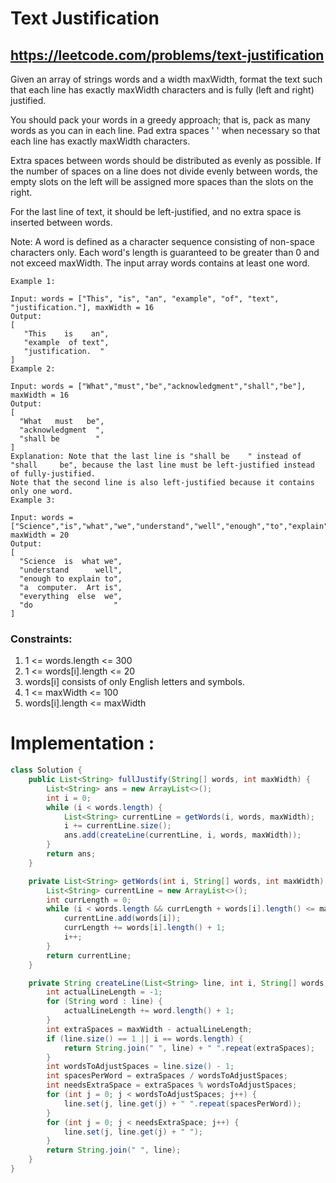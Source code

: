 # Text Justification
## https://leetcode.com/problems/text-justification

Given an array of strings words and a width maxWidth, format the text such that each line has exactly maxWidth characters and is fully (left and right) justified.

You should pack your words in a greedy approach; that is, pack as many words as you can in each line. Pad extra spaces ' ' when necessary so that each line has exactly maxWidth characters.

Extra spaces between words should be distributed as evenly as possible. If the number of spaces on a line does not divide evenly between words, the empty slots on the left will be assigned more spaces than the slots on the right.

For the last line of text, it should be left-justified, and no extra space is inserted between words.

Note:
A word is defined as a character sequence consisting of non-space characters only.
Each word's length is guaranteed to be greater than 0 and not exceed maxWidth.
The input array words contains at least one word.
 
```
Example 1:

Input: words = ["This", "is", "an", "example", "of", "text", "justification."], maxWidth = 16
Output:
[
   "This    is    an",
   "example  of text",
   "justification.  "
]
Example 2:

Input: words = ["What","must","be","acknowledgment","shall","be"], maxWidth = 16
Output:
[
  "What   must   be",
  "acknowledgment  ",
  "shall be        "
]
Explanation: Note that the last line is "shall be    " instead of "shall     be", because the last line must be left-justified instead of fully-justified.
Note that the second line is also left-justified because it contains only one word.
Example 3:

Input: words = ["Science","is","what","we","understand","well","enough","to","explain","to","a","computer.","Art","is","everything","else","we","do"], maxWidth = 20
Output:
[
  "Science  is  what we",
  "understand      well",
  "enough to explain to",
  "a  computer.  Art is",
  "everything  else  we",
  "do                  "
]
``` 

### Constraints:

1. 1 <= words.length <= 300
2. 1 <= words[i].length <= 20
3. words[i] consists of only English letters and symbols.
4. 1 <= maxWidth <= 100
5. words[i].length <= maxWidth

# Implementation :
```java
class Solution {
    public List<String> fullJustify(String[] words, int maxWidth) {
        List<String> ans = new ArrayList<>();
        int i = 0;
        while (i < words.length) {
            List<String> currentLine = getWords(i, words, maxWidth);
            i += currentLine.size();
            ans.add(createLine(currentLine, i, words, maxWidth));
        }
        return ans;
    }

    private List<String> getWords(int i, String[] words, int maxWidth) {
        List<String> currentLine = new ArrayList<>();
        int currLength = 0;
        while (i < words.length && currLength + words[i].length() <= maxWidth) {
            currentLine.add(words[i]);
            currLength += words[i].length() + 1;
            i++;
        }
        return currentLine;
    }

    private String createLine(List<String> line, int i, String[] words, int maxWidth) {
        int actualLineLength = -1;
        for (String word : line) {
            actualLineLength += word.length() + 1;
        }
        int extraSpaces = maxWidth - actualLineLength;
        if (line.size() == 1 || i == words.length) {
            return String.join(" ", line) + " ".repeat(extraSpaces);
        }
        int wordsToAdjustSpaces = line.size() - 1;
        int spacesPerWord = extraSpaces / wordsToAdjustSpaces;
        int needsExtraSpace = extraSpaces % wordsToAdjustSpaces;
        for (int j = 0; j < wordsToAdjustSpaces; j++) {
            line.set(j, line.get(j) + " ".repeat(spacesPerWord));
        }
        for (int j = 0; j < needsExtraSpace; j++) {
            line.set(j, line.get(j) + " ");
        }
        return String.join(" ", line);
    }
}
```

